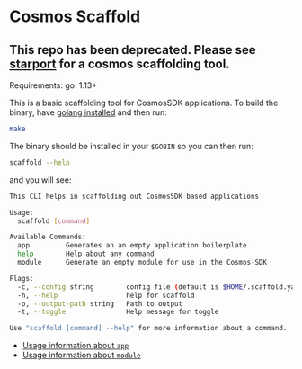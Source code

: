 # Cosmos Scaffold

## This repo has been deprecated. Please see [starport](https://github.com/tendermint/starport/) for a cosmos scaffolding tool.

Requirements:
go: 1.13+

This is a basic scaffolding tool for CosmosSDK applications. To build the binary, have [golang installed](https://golang.org/doc/install) and then run:

```bash
make
```

The binary should be installed in your `$GOBIN` so you can then run:

```bash
scaffold --help
```
and you will see:

```bash
This CLI helps in scaffolding out CosmosSDK based applications

Usage:
  scaffold [command]

Available Commands:
  app         Generates an an empty application boilerplate 
  help        Help about any command
  module      Generate an empty module for use in the Cosmos-SDK

Flags:
  -c, --config string        config file (default is $HOME/.scaffold.yaml)
  -h, --help                 help for scaffold
  -o, --output-path string   Path to output
  -t, --toggle               Help message for toggle

Use "scaffold [command] --help" for more information about a command.
```

- [Usage information about `app`](./docs/app.md)
- [Usage information about `module`](./docs/module.md)
